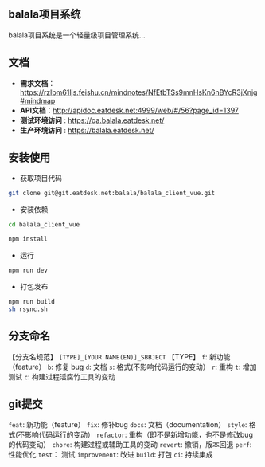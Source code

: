 ## balala项目系统

balala项目系统是一个轻量级项目管理系统...

## 文档

- **需求文档**：<https://rzlbm61ljs.feishu.cn/mindnotes/NfEtbTSs9mnHsKn6nBYcR3jXnjg#mindmap>
- **API文档**：<http://apidoc.eatdesk.net:4999/web/#/56?page_id=1397>
- **测试环境访问** : <https://qa.balala.eatdesk.net/>
- **生产环境访问** : <https://balala.eatdesk.net/>

## 安装使用

- 获取项目代码

```bash
git clone git@git.eatdesk.net:balala/balala_client_vue.git
```

- 安装依赖

```bash
cd balala_client_vue

npm install

```

- 运行

```bash
npm run dev
```

- 打包发布

```bash
npm run build
sh rsync.sh
```

## 分支命名

【分支名规范】 `[TYPE]_[YOUR NAME(EN)]_SBBJECT`
【TYPE】
`f`: 新功能（feature）
`b`: 修复 bug
`d`: 文档
`s`: 格式(不影响代码运行的变动）
`r`: 重构
`t`: 增加测试
`c`: 构建过程活腐竹工具的变动

## git提交

`feat`: 新功能（feature）
`fix`: 修补bug
`docs`: 文档（documentation）
`style`: 格式(不影响代码运行的变动）
`refactor`: 重构（即不是新增功能，也不是修改bug的代码变动）
`chore`: 构建过程或辅助工具的变动
`revert`: 撤销，版本回退
`perf`: 性能优化
`test`： 测试
`improvement`: 改进
`build`: 打包
`ci`: 持续集成
